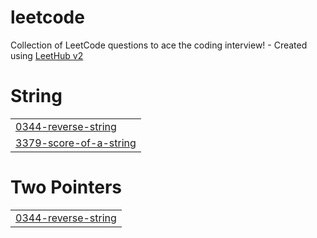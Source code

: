 # leetcode
Collection of LeetCode questions to ace the coding interview! - Created using [LeetHub v2](https://github.com/arunbhardwaj/LeetHub-2.0)


# String
|  |
| ------- |
| [0344-reverse-string](https://github.com/Manasadhikari05/leetcode/tree/master/0344-reverse-string) |
| [3379-score-of-a-string](https://github.com/Manasadhikari05/leetcode/tree/master/3379-score-of-a-string) |
# Two Pointers
|  |
| ------- |
| [0344-reverse-string](https://github.com/Manasadhikari05/leetcode/tree/master/0344-reverse-string) |